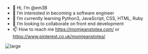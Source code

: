 - 👋 Hi, I’m @em3B
- 👀 I’m interested in becoming a software engineer
- 🌱 I’m currently learning Python3, JavaScript, CSS, HTML, Ruby
- 💞️ I’m looking to collaborate on front end development 
- 📫 How to reach me https://momjeanstotea.com/ or https://www.pinterest.co.uk/momjeanstotea/

![large](https://user-images.githubusercontent.com/74742934/160709165-c6b7f407-910d-408b-85b4-6a5490b75649.svg)


<!---
em3B/em3B is a ✨ special ✨ repository because its `README.md` (this file) appears on your GitHub profile.
You can click the Preview link to take a look at your changes.
--->
